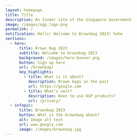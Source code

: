 ```yaml
---
layout: homepage
title: Title
description: An Isomer site of the Singapore Government
image: /images/ogp_logo.png
permalink: /
notification: Hello! Welcome to Brownbag 2023! hehe
sections:
  - hero:
      title: Brown Bag 2023
      subtitle: Welcome to brownbag 2023
      background: /images/hero-banner.png
      button: Sign up here
      url: /brownbag/
      key_highlights:
        - title: What is it about?
          description: Brown bags in the past
          url: https://google.com
        - title: What's next?
          description: Keen to use OGP products?
          url: /privacy/
  - infopic:
      title: Brownbag 2023
      button: What is the brownbag about?
      alt: Image alt text
      url: www.google.com
      image: /images/brownbag.jpg
---
```

